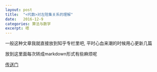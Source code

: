 ```yaml
---
layout: post
title:  "<代数>对左陪集关系的理解"
date:   2016-12-9
categories: 算法与数学
excerpt: 嗯
---
```


一般这种文章我就直接放到知乎专栏里吧, 平时心血来潮的时候用心更新几篇

放到这里面每次转成markdown形式有些麻烦呢

[传送门](https://zhuanlan.zhihu.com/p/23886266)

